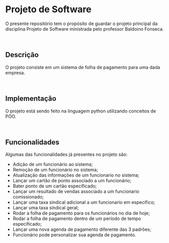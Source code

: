 # Projeto de Software

O presente repositório tem o propósito de guardar o projeto principal da disciplina Projeto de Software ministrada pelo professor Baldoino Fonseca.

<br>

## Descrição

O projeto consiste em um sistema de folha de pagamento para uma dada empresa.

<br>

## Implementação

O projeto está sendo feito na linguagem python utilizando conceitos de POO.

<br>

## Funcionalidades

Algumas das funcionalidades já presentes no projeto são:
* Adição de um funcionário ao sistema;
* Remoção de um funcionário no sistema;
* Atualização das informações de um funcionario no sistema;
* Lançar um cartão de ponto associado a um funcionário;
* Bater ponto de um cartão especificado;
* Lançar um resultado de vendas associado a um funcionario comissionado;
* Lançar uma taxa sindical adicional a um funcionario em específico;
* Lançar uma taxa sindical geral;
* Rodar a folha de pagamento para os funcionários no dia de hoje;
* Rodar a folha de pagamento dentro de um período de tempo especificado;
* Lançar uma nova agenda de pagamento diferente das 3 padrões;
* Funcionário pode personalizar sua agenda de pagamento.
